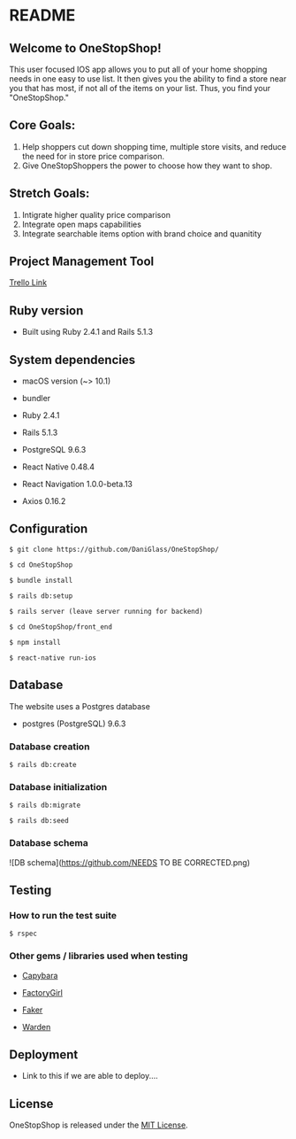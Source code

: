 # README

##  Welcome to OneStopShop!

This user focused IOS app allows you to put all of your home shopping needs in one easy to use list. It then gives you the ability to find a store near you that has most, if not all of the items on your list. Thus, you find your "OneStopShop." 

## Core Goals:

1. Help shoppers cut down shopping time, multiple store visits, and reduce the need for in store price comparison.  
2. Give OneStopShoppers the power to choose how they want to shop. 

## Stretch Goals:

1. Intigrate higher quality price comparison
2. Integrate open maps capabilities
3. Integrate searchable items option with brand choice and quanitity

## Project Management Tool

[Trello Link](https://trello.com/b/6IKQtjuC/main)

## Ruby version

* Built using Ruby 2.4.1 and Rails 5.1.3

## System dependencies

* macOS version (~> 10.1)

* bundler

* Ruby 2.4.1

* Rails 5.1.3

* PostgreSQL 9.6.3

* React Native 0.48.4

* React Navigation 1.0.0-beta.13

* Axios 0.16.2

## Configuration

    $ git clone https://github.com/DaniGlass/OneStopShop/

    $ cd OneStopShop

    $ bundle install

    $ rails db:setup

    $ rails server (leave server running for backend)
    
    $ cd OneStopShop/front_end
    
    $ npm install
    
    $ react-native run-ios

## Database

The website uses a Postgres database

* postgres (PostgreSQL) 9.6.3

### Database creation

    $ rails db:create

### Database initialization

    $ rails db:migrate

    $ rails db:seed

### Database schema

![DB schema](https://github.com/NEEDS TO BE CORRECTED.png)

## Testing

### How to run the test suite

    $ rspec


### Other gems / libraries used when testing

* [Capybara](https://github.com/teamcapybara/capybara)

* [FactoryGirl](https://github.com/thoughtbot/factory_girl)

* [Faker](https://github.com/stympy/faker)

* [Warden](https://github.com/hassox/warden/wiki)

## Deployment

* Link to this if we are able to deploy....

## License

OneStopShop is released under the [MIT License](https://opensource.org/licenses/MIT).
